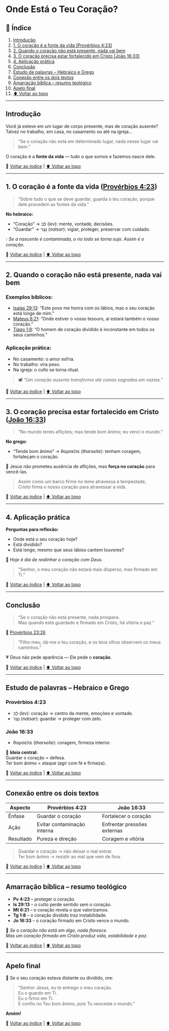 # Onde Está o Teu Coração?

## 📜 Índice
1. [Introdução](#introdução)  
2. [1. O coração é a fonte da vida (Provérbios 4:23)](#1-o-coração-é-a-fonte-da-vida-provérbios-423)  
3. [2. Quando o coração não está presente, nada vai bem](#2-quando-o-coração-não-está-presente-nada-vai-bem)  
4. [3. O coração precisa estar fortalecido em Cristo (João 16:33)](#3-o-coração-precisa-estar-fortalecido-em-cristo-joão-1633)  
5. [4. Aplicação prática](#4-aplicação-prática)  
6. [Conclusão](#conclusão)  
7. [Estudo de palavras – Hebraico e Grego](#estudo-de-palavras--hebraico-e-grego)  
8. [Conexão entre os dois textos](#conexão-entre-os-dois-textos)  
9. [Amarração bíblica – resumo teológico](#amarração-bíblica--resumo-teológico)  
10. [Apelo final](#apelo-final)  
11. [⬆️ Voltar ao topo](#onde-está-o-teu-coração)

---

## Introdução
Você já esteve em um lugar de corpo presente, mas de coração ausente?  
Talvez no trabalho, em casa, no casamento ou até na igreja...

> “Se o coração não está em determinado lugar, nada nesse lugar vai bem.”

O coração é a **fonte da vida** — tudo o que somos e fazemos nasce dele.

🔗 [Voltar ao índice](#📜-índice) | [⬆️ Voltar ao topo](#onde-está-o-teu-coração)

---

## 1. O coração é a fonte da vida ([Provérbios 4:23](https://www.bible.com/pt/bible/1608/PRO.4.23.ARA))
> “Sobre tudo o que se deve guardar, guarda o teu coração, porque dele procedem as fontes da vida.”

**No hebraico:**  
- “Coração” → לֵב (*lev*): mente, vontade, decisões.  
- “Guardar” → נָצַר (*natsar*): vigiar, proteger, preservar com cuidado.  

💧 *Se a nascente é contaminada, o rio todo se torna sujo. Assim é o coração.*

🔗 [Voltar ao índice](#📜-índice) | [⬆️ Voltar ao topo](#onde-está-o-teu-coração)

---

## 2. Quando o coração não está presente, nada vai bem
### Exemplos bíblicos:
- [Isaías 29:13](https://www.bible.com/pt/bible/1608/ISA.29.13.ARA): “Este povo me honra com os lábios, mas o seu coração está longe de mim.”  
- [Mateus 6:21](https://www.bible.com/pt/bible/1608/MAT.6.21.ARA): “Onde estiver o vosso tesouro, aí estará também o vosso coração.”  
- [Tiago 1:8](https://www.bible.com/pt/bible/1608/JAS.1.8.ARA): “O homem de coração dividido é inconstante em todos os seus caminhos.”

### Aplicação prática:
- No casamento: o amor esfria.  
- No trabalho: vira peso.  
- Na igreja: o culto se torna ritual.

> 🕊️ *“Um coração ausente transforma até coisas sagradas em vazias.”*

🔗 [Voltar ao índice](#📜-índice) | [⬆️ Voltar ao topo](#onde-está-o-teu-coração)

---

## 3. O coração precisa estar fortalecido em Cristo ([João 16:33](https://www.bible.com/pt/bible/1608/JHN.16.33.ARA))
> “No mundo tereis aflições; mas tende bom ânimo; eu venci o mundo.”

**No grego:**  
- “Tende bom ânimo” → θαρσεῖτε (*tharseíte*): tenham coragem, fortaleçam o coração.

💬 Jesus não prometeu ausência de aflições, mas **força no coração** para vencê-las.  

> Assim como um barco firme no leme atravessa a tempestade,  
> Cristo firma o nosso coração para atravessar a vida.

🔗 [Voltar ao índice](#📜-índice) | [⬆️ Voltar ao topo](#onde-está-o-teu-coração)

---

## 4. Aplicação prática
**Perguntas para reflexão:**
- Onde está o seu coração hoje?  
- Está dividido?  
- Está longe, mesmo que seus lábios cantem louvores?

🎯 *Hoje é dia de realinhar o coração com Deus.*

> “Senhor, o meu coração não estará mais disperso, mas firmado em Ti.”

🔗 [Voltar ao índice](#📜-índice) | [⬆️ Voltar ao topo](#onde-está-o-teu-coração)

---

## Conclusão
> “Se o coração não está presente, nada prospera.  
> Mas quando está guardado e firmado em Cristo, há vitória e paz.”

📖 [Provérbios 23:26](https://www.bible.com/pt/bible/1608/PRO.23.26.ARA)  
> “Filho meu, dá-me o teu coração, e os teus olhos observem os meus caminhos.”

💗 Deus não pede aparência — Ele pede o **coração**.

🔗 [Voltar ao índice](#📜-índice) | [⬆️ Voltar ao topo](#onde-está-o-teu-coração)

---

## Estudo de palavras – Hebraico e Grego
### Provérbios 4:23
- לֵב (*lev*): coração → centro da mente, emoções e vontade.  
- נָצַר (*natsar*): guardar → proteger com zelo.

### João 16:33
- θαρσεῖτε (*tharseíte*): coragem, firmeza interior.

🧩 **Ideia central:**  
Guardar o coração = defesa.  
Ter bom ânimo = ataque (agir com fé e firmeza).

🔗 [Voltar ao índice](#📜-índice) | [⬆️ Voltar ao topo](#onde-está-o-teu-coração)

---

## Conexão entre os dois textos
| Aspecto | Provérbios 4:23 | João 16:33 |
|----------|----------------|-------------|
| Ênfase | Guardar o coração | Fortalecer o coração |
| Ação | Evitar contaminação interna | Enfrentar pressões externas |
| Resultado | Pureza e direção | Coragem e vitória |

> Guardar o coração → não deixar o mal entrar.  
> Ter bom ânimo → resistir ao mal que vem de fora.

🔗 [Voltar ao índice](#📜-índice) | [⬆️ Voltar ao topo](#onde-está-o-teu-coração)

---

## Amarração bíblica – resumo teológico
- **Pv 4:23** – proteger o coração.  
- **Is 29:13** – o culto perde sentido sem o coração.  
- **Mt 6:21** – o coração revela o que valorizamos.  
- **Tg 1:8** – o coração dividido traz instabilidade.  
- **Jo 16:33** – o coração firmado em Cristo vence o mundo.

💖 *Se o coração não está em algo, nada floresce.  
Mas um coração firmado em Cristo produz vida, estabilidade e paz.*

🔗 [Voltar ao índice](#📜-índice) | [⬆️ Voltar ao topo](#onde-está-o-teu-coração)

---

## Apelo final
🙏 Se o seu coração estava distante ou dividido, ore:

> “Senhor Jesus, eu te entrego o meu coração.  
> Eu o guardo em Ti.  
> Eu o firmo em Ti.  
> E confio no Teu bom ânimo, pois Tu venceste o mundo.”  

**Amém!**

🔗 [Voltar ao índice](#📜-índice) | [⬆️ Voltar ao topo](#onde-está-o-teu-coração)

